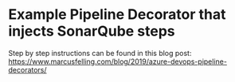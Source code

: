 # Example Pipeline Decorator that injects SonarQube steps
Step by step instructions can be found in this blog post: https://www.marcusfelling.com/blog/2019/azure-devops-pipeline-decorators/
